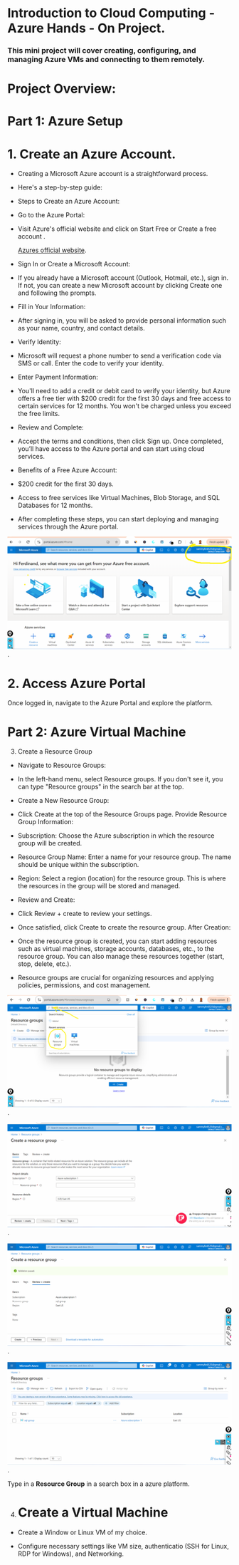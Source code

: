 # Introduction to Cloud Computing - Azure Hands - On Project.

### This mini project will cover creating, configuring, and managing Azure VMs and connecting to them remotely.

# Project Overview:

# Part 1: Azure Setup

# 1. Create an Azure Account.

- Creating a Microsoft Azure account is a straightforward process. 

- Here's a step-by-step guide:

- Steps to Create an Azure Account:

- Go to the Azure Portal:

- Visit Azure's official website and click on Start Free or Create a free account .

   [Azures official website](https://azure.microsoft.com/en-us/pricing/purchase-options/azure-account?icid=azurefreeaccount).

- Sign In or Create a Microsoft Account:

- If you already have a Microsoft account (Outlook, Hotmail, etc.), sign in. If not, you can create a new Microsoft account by clicking Create one and following the prompts.

- Fill in Your Information:

- After signing in, you will be asked to provide personal information such as your name, country, and contact details.

- Verify Identity:

- Microsoft will request a phone number to send a verification code via SMS or call. Enter the code to verify your identity.

- Enter Payment Information:

- You'll need to add a credit or debit card to verify your identity, but Azure offers a free tier with $200 credit for the first 30 days and free access to certain services for 12 months. You won't be charged unless you exceed the free limits.

- Review and Complete:

- Accept the terms and conditions, then click Sign up. Once completed, you’ll have access to the Azure portal and can start using cloud services.

- Benefits of a Free Azure Account:

- $200 credit for the first 30 days.

- Access to free services like Virtual Machines, Blob Storage, and SQL Databases for 12 months.

- After completing these steps, you can start deploying and managing services through the Azure portal.
 
![The image shows account creation on microsoft-Azures](image/images/microsoft-azure.png).


# 2.  Access Azure Portal

Once logged in, navigate to the Azure Portal and explore the platform.



# Part 2:  Azure Virtual Machine

3. Create a Resource Group

- Navigate to Resource Groups:

- In the left-hand menu, select Resource groups. If you don't see it, you can type "Resource groups" in the search bar at the top.

- Create a New Resource Group:

- Click Create at the top of the Resource Groups page.
Provide Resource Group Information:

- Subscription: Choose the Azure subscription in which the resource group will be created.

- Resource Group Name: Enter a name for your resource group. The name should be unique within the subscription.

- Region: Select a region (location) for the resource group. This is where the resources in the group will be stored and managed.

- Review and Create:

- Click Review + create to review your settings.

- Once satisfied, click Create to create the resource group.
After Creation:

- Once the resource group is created, you can start adding resources such as virtual machines, storage accounts, databases, etc., to the resource group. You can also manage these resources together (start, stop, delete, etc.).

- Resource groups are crucial for organizing resources and applying policies, permissions, and cost management.

![The image shows the creation of resource group](image/images/resource-group.png).


![The image shows the creation of resource group](image/images/create-resource-group.png).


![The image shows the creation of resource group](image/images/resource-group-passed.png).


![The image shows the creation of resource group](image/images/resource-group-created.png).


Type in a **Resource Group** in a search box in a azure platform.

4. # Create a Virtual Machine

- Create a Window or Linux VM of my choice.

- Configure necessary settings like VM size, authenticatio (SSH for Linux, RDP for Windows), and Networking.
